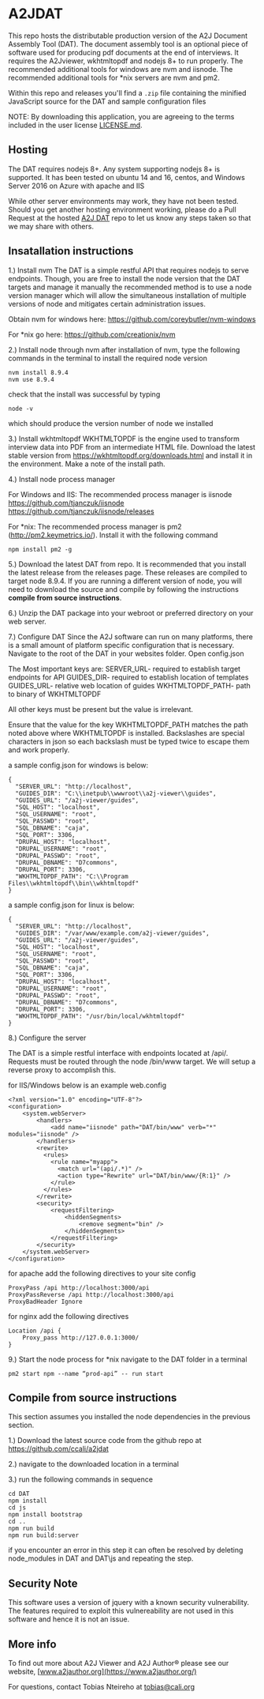 # A2JDAT

This repo hosts the distributable production version of the A2J Document Assembly Tool (DAT). The document assembly tool is an optional piece of software used for producing pdf documents at the end of interviews. It requires the A2Jviewer, wkhtmltopdf and nodejs 8+ to run properly. The recommended additional tools for windows are nvm and iisnode. The recommended additional tools for \*nix servers are nvm and pm2.

Within this repo and releases you'll find a `.zip` file containing the minified JavaScript source for the DAT and sample configuration files

NOTE: By downloading this application, you are agreeing to the terms included in the user license [LICENSE.md](https://github.com/CCALI/A2JDAT/blob/master/LICENSE.md).

## Hosting
The DAT requires nodejs 8+. Any system supporting nodejs 8+ is supported. It has been tested on ubuntu 14 and 16, centos, and Windows Server 2016 on Azure with apache and IIS

While other server environments may work, they have not been tested.  Should you get another hosting environment working, please do a Pull Request at the hosted [A2J DAT](https://github.com/CCALI/A2JDAT) repo to let us know any steps taken so that we may share with others.

## Insatallation instructions

1.)  Install nvm
The DAT is a simple restful API that requires nodejs to serve endpoints. Though, you are free to install the node version that the DAT targets and manage it manually the recommended method is to use a node version manager which will allow the simultaneous installation of multiple versions of node and mitigates certain administration issues.

Obtain nvm for windows here: https://github.com/coreybutler/nvm-windows

For \*nix go here:
https://github.com/creationix/nvm

2.) Install node through nvm
after installation of nvm, type the following commands in the terminal to install the required node version

```
nvm install 8.9.4
nvm use 8.9.4
```

check that the install was successful by typing

`node -v`

which should produce the version number of node we installed

3.) Install wkhtmltopdf
WKHTMLTOPDF is the engine used to transform interview data into PDF from an intermediate HTML file. Download the latest stable version from https://wkhtmltopdf.org/downloads.html  and install it in the environment. Make a note of the install path.

4.) Install node process manager

For Windows and IIS:
The recommended process manager is iisnode
https://github.com/tjanczuk/iisnode
https://github.com/tjanczuk/iisnode/releases

For \*nix:
The recommended process manager is pm2 (http://pm2.keymetrics.io/). Install it with the following command

`npm install pm2 -g`

5.) Download the latest DAT from repo. It is recommended that you install the latest release from the releases page. These releases are compiled to target node 8.9.4. If you are running a different version of node, you will need to download the source and compile by following the instructions **compile from source instructions**.

6.) Unzip the DAT package into your webroot or preferred directory on your web server.

7.) Configure DAT
Since the A2J software can run on many platforms, there is a small amount of platform specific configuration that is necessary. Navigate to the root of the DAT in your websites folder. Open config.json

The Most important keys are:
SERVER_URL- required to establish target endpoints for API
GUIDES_DIR-  required to establish location of templates
GUIDES_URL- relative web location of guides
WKHTMLTOPDF_PATH- path to binary of WKHTMLTOPDF

All other keys must be present but the value is irrelevant.

Ensure that the value for the key WKHTMLTOPDF_PATH matches the path noted above where WKHTMLTOPDF is installed. Backslashes are special characters in json so each backslash must be typed twice to escape them and work properly.

a sample config.json for windows is below:
```
{
  "SERVER_URL": "http://localhost",
  "GUIDES_DIR": "C:\\inetpub\\wwwroot\\a2j-viewer\\guides",
  "GUIDES_URL": "/a2j-viewer/guides",
  "SQL_HOST": "localhost",
  "SQL_USERNAME": "root",
  "SQL_PASSWD": "root",
  "SQL_DBNAME": "caja",
  "SQL_PORT": 3306,
  "DRUPAL_HOST": "localhost",
  "DRUPAL_USERNAME": "root",
  "DRUPAL_PASSWD": "root",
  "DRUPAL_DBNAME": "D7commons",
  "DRUPAL_PORT": 3306,
  "WKHTMLTOPDF_PATH": "C:\\Program Files\\wkhtmltopdf\\bin\\wkhtmltopdf"
}
```

a sample config.json for linux is below:
```
{
  "SERVER_URL": "http://localhost",
  "GUIDES_DIR": "/var/www/example.com/a2j-viewer/guides",
  "GUIDES_URL": "/a2j-viewer/guides",
  "SQL_HOST": "localhost",
  "SQL_USERNAME": "root",
  "SQL_PASSWD": "root",
  "SQL_DBNAME": "caja",
  "SQL_PORT": 3306,
  "DRUPAL_HOST": "localhost",
  "DRUPAL_USERNAME": "root",
  "DRUPAL_PASSWD": "root",
  "DRUPAL_DBNAME": "D7commons",
  "DRUPAL_PORT": 3306,
  "WKHTMLTOPDF_PATH": "/usr/bin/local/wkhtmltopdf"
}
```

8.) Configure the server

The DAT is a simple restful interface with endpoints located at <host>/api/. Requests must be routed through the node /bin/www target. We will setup a reverse proxy to accomplish this.

for IIS/Windows below is an example web.config
```
<?xml version="1.0" encoding="UTF-8"?>
<configuration>
    <system.webServer>
        <handlers>
            <add name="iisnode" path="DAT/bin/www" verb="*" modules="iisnode" />
        </handlers>
        <rewrite>
          <rules>
            <rule name="myapp">
              <match url="(api/.*)" />
              <action type="Rewrite" url="DAT/bin/www/{R:1}" />
            </rule>
          </rules>
        </rewrite>
        <security>
            <requestFiltering>
                <hiddenSegments>
                    <remove segment="bin" />
                </hiddenSegments>
            </requestFiltering>
        </security>
    </system.webServer>
</configuration>
```

for apache add the following directives to your site config

```
ProxyPass /api http://localhost:3000/api
ProxyPassReverse /api http://localhost:3000/api
ProxyBadHeader Ignore
```

for nginx add the following directives
```
Location /api {
    Proxy_pass http://127.0.0.1:3000/
}
```

9.)  Start the node process
for \*nix
navigate to the DAT folder in a terminal

`pm2 start npm --name “prod-api” -- run start`

## Compile from source instructions
This section assumes you installed the node dependencies in the previous section.

1.) Download the latest source code from the github repo at https://github.com/ccali/a2jdat

2.) navigate to the downloaded location in a terminal

3.)  run the following commands in sequence
```
cd DAT
npm install
cd js
npm install bootstrap
cd ..
npm run build
npm run build:server
```

if you encounter an error in this step it can often be resolved by deleting node_modules in DAT and DAT\\js and repeating the step.

## Security Note
This software uses a version of jquery with a known security vulnerability. The features required to exploit this vulnereability are not used in this software and hence it is not an issue.

## More info

To find out more about A2J Viewer and A2J Author® please see our website, [www.a2jauthor.org](https://www.a2jauthor.org/)

For questions, contact Tobias Nteireho at tobias@cali.org
